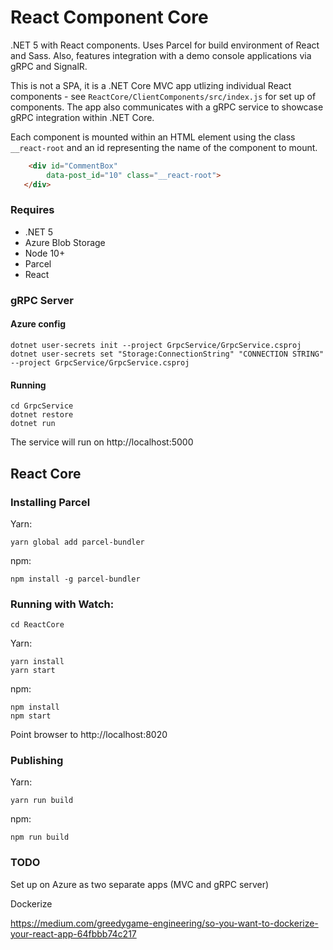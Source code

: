 # React Component Core

<!-- [![Build status](https://gatesman.visualstudio.com/Kentico-Cloud-Samples/_apis/build/status/Digital%20Core)](https://gatesman.visualstudio.com/Kentico-Cloud-Samples/_build/latest?definitionId=11)

[![Deployment status](https://gatesman.vsrm.visualstudio.com/_apis/public/Release/badge/1d4fed9c-e9f8-438e-98fa-b43580c59c41/2/2)](https://gatesman.vsrm.visualstudio.com/_apis/public/Release/badge/1d4fed9c-e9f8-438e-98fa-b43580c59c41/2/2) -->

<!-- Hosted: https://digital-core.azurewebsites.net/ -->


.NET 5 with React components. Uses Parcel for build environment of React and Sass. Also, features integration with a demo console applications via gRPC and SignalR.

This is not a SPA, it is a .NET Core MVC app utlizing individual React components - see ```ReactCore/ClientComponents/src/index.js``` for set up of components. The app also communicates with a gRPC service to showcase gRPC integration within .NET Core.

Each component is mounted within an HTML element using the class `__react-root` and an id representing the name of the component to mount.

```HTML
    <div id="CommentBox" 
        data-post_id="10" class="__react-root">
   </div>

```

### Requires
* .NET 5
* Azure Blob Storage
* Node 10+
* Parcel
* React 

### gRPC Server

#### Azure config

```
dotnet user-secrets init --project GrpcService/GrpcService.csproj
dotnet user-secrets set "Storage:ConnectionString" "CONNECTION STRING" --project GrpcService/GrpcService.csproj

```

#### Running
```
cd GrpcService
dotnet restore
dotnet run
```
The service will run on http://localhost:5000

## React Core 
### Installing Parcel
Yarn:

```yarn global add parcel-bundler```

npm:

```npm install -g parcel-bundler```


### Running with Watch:

```cd ReactCore```

Yarn:

```
yarn install
yarn start
```

npm:

```
npm install
npm start
```

Point browser to http://localhost:8020

### Publishing
Yarn:

```
yarn run build
```

npm:

```
npm run build
```


### TODO

Set up on Azure as two separate apps (MVC and gRPC server)

Dockerize

https://medium.com/greedygame-engineering/so-you-want-to-dockerize-your-react-app-64fbbb74c217

